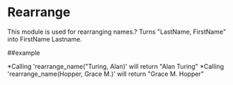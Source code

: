 Rearrange
=================

This module is used for rearranging names.?
Turns "LastName, FirstName" into FirstName Lastname.

##example

*Calling 'rearrange_name("Turing, Alan)' will return "Alan Turing"
*Calling 'rearrange_name(Hopper, Grace M.)' will return "Grace M. Hopper"